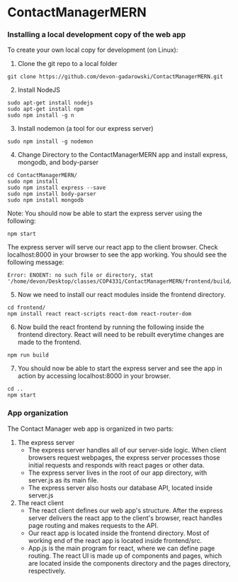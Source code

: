 # ContactManagerMERN

### Installing a local development copy of the web app

To create your own local copy for development (on Linux):

1) Clone the git repo to a local folder
```
git clone https://github.com/devon-gadarowski/ContactManagerMERN.git
```
2) Install NodeJS
```
sudo apt-get install nodejs
sudo apt-get install npm
sudo npm install -g n
```
3) Install nodemon (a tool for our express server)
```
sudo npm install -g nodemon
```
4) Change Directory to the ContactManagerMERN app and install express, mongodb, and body-parser
```
cd ContactManagerMERN/
sudo npm install
sudo npm install express --save
sudo npm install body-parser
sudo npm install mongodb
```
Note: You should now be able to start the express server using the following:
```
npm start
```
The express server will serve our react app to the client browser. Check localhost:8000 in your browser to see the app working. You should see the following message:
```
Error: ENOENT: no such file or directory, stat '/home/devon/Desktop/classes/COP4331/ContactManagerMERN/frontend/build/index.html'
```
5) Now we need to install our react modules inside the frontend directory.
```
cd frontend/
npm install react react-scripts react-dom react-router-dom
```
6) Now build the react frontend by running the following inside the frontend directory. React will need to be rebuilt everytime changes are made to the frontend.
```
npm run build
```
7) You should now be able to start the express server and see the app in action by accessing localhost:8000 in your browser.
```
cd ..
npm start
```

### App organization

The Contact Manager web app is organized in two parts:

1) The express server
   - The express server handles all of our server-side logic. When client browsers request webpages, the express server processes those initial requests and responds with react pages or other data.
   - The express server lives in the root of our app directory, with server.js as its main file.
   - The express server also hosts our database API, located inside server.js
2) The react client
   - The react client defines our web app's structure. After the express server delivers the react app to the client's browser, react handles page routing and makes requests to the API.
   - Our react app is located inside the frontend directory. Most of working end of the react app is located inside frontend/src.
   - App.js is the main program for react, where we can define page routing. The react UI is made up of components and pages, which are located inside the components directory and the pages directory, respectively.
